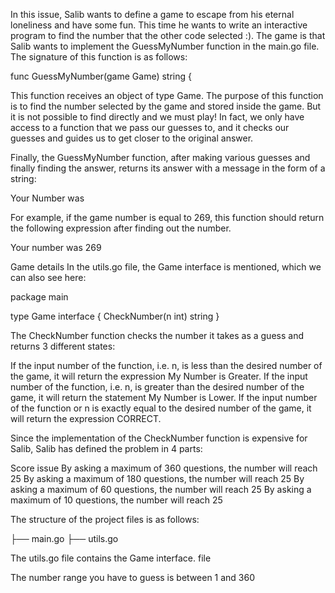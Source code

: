 In this issue, Salib wants to define a game to escape from his eternal loneliness and have some fun. This time he wants to write an interactive program to find the number that the other code selected :). The game is that Salib wants to implement the GuessMyNumber function in the main.go file. The signature of this function is as follows:

func GuessMyNumber(game Game) string {

This function receives an object of type Game. The purpose of this function is to find the number selected by the game and stored inside the game. But it is not possible to find directly and we must play! In fact, we only have access to a function that we pass our guesses to, and it checks our guesses and guides us to get closer to the original answer.

Finally, the GuessMyNumber function, after making various guesses and finally finding the answer, returns its answer with a message in the form of a string:

Your Number was <NUMBER>

For example, if the game number is equal to 269, this function should return the following expression after finding out the number.

Your number was 269

Game details
In the utils.go file, the Game interface is mentioned, which we can also see here:

package main

type Game interface {
CheckNumber(n int) string
}


The CheckNumber function checks the number it takes as a guess and returns 3 different states:

If the input number of the function, i.e. n, is less than the desired number of the game, it will return the expression My Number is Greater.
If the input number of the function, i.e. n, is greater than the desired number of the game, it will return the statement My Number is Lower.
If the input number of the function or n is exactly equal to the desired number of the game, it will return the expression CORRECT.

Since the implementation of the CheckNumber function is expensive for Salib, Salib has defined the problem in 4 parts:

Score issue
By asking a maximum of 360 questions, the number will reach 25
By asking a maximum of 180 questions, the number will reach 25
By asking a maximum of 60 questions, the number will reach 25
By asking a maximum of 10 questions, the number will reach 25

  The structure of the project files is as follows:


├── main.go
├── utils.go


The utils.go file contains the Game interface. file

The number range you have to guess is between 1 and 360
